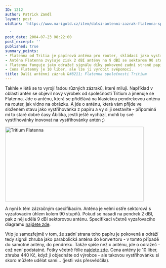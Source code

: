 ```yaml
---
ID: 1212
author: Patrick Zandl
layout: post
oldlink: 'https://www.marigold.cz/item/dalsi-antenni-zazrak-flatenna-spolecnosti-tritium

  '
post_date: 2004-07-23 08:22:00
post_excerpt: ''
published: true
summary_points:
- Flatenna od Tritia je papírová anténa pro router, skládací jako vystřihovánka.
- Anténa Flatenna zvyšuje zisk 2 dBI antény na 9 dBI se sektorem 90 stupňů.
- Flatenna funguje jako odražeč signálu díky pokovené zadní straně papíru.
- Cena Flatenny je 10 liber, ale lze ji vyrobit svépomocí.
title: Další anténní zázrak &#8211; Flatenna společnosti Tritium
---
```


<p>
Takhle v létě se to vyrojí řadou různých zázraků, které miluji. Například v oblasti antén se objevil nový výrobek od společnosti Tritium a jmenuje se Flatenna. Jde o anténu, která se přidělává na klasickou pendrekovou anténu na router, jak vidno na obrázku. A jde o anténu, která vám příjde ve složeném stavu jako vystřihovánka z papíru a vy si ji sestavíte - připomíná mí to staré dobré časy Ábíčka, jestli ještě vychází, mohli by své vystřihovánky inovovat na vystřihovánky antén ;)</p>
<div class="rightbox"><img src="/wp-content/uploads/20040723-Flatenna.jpg" alt="Tritium Flatenna" width="448" height="241" /></div><p>
A nyní k těm zázračným specifikacím. Anténa je velmi ostře sektorová s vyzařovacím úhlem kolem 90 stupňů. Pokud se nasadí na pendrek 2 dBI, pak z něj udělá 9 dBI sektorovou anténu. Specifikaci včetně vyzařovacího diagramu <a href="http://www.tritium.co.uk/Flatennaspec.htm">najdete zde</a>.</p>
<p>
Vtip je samozřejmě v tom, že zadní strana toho papíru je pokovená a odráží tedy signál zhruba jako parabolická anténa do konvertoru - v tomto případě do samotné antény, do pendreku. Takže spíše než o anténu, jde o odražeč - což není podstatné. Fotky včetně fólie <a href="http://www.tritium.co.uk/FlatennaPhoto.htm">najdete zde</a>. Cena antény je 10 liber, zhruba 440 Kč, když ji objednáte od výrobce - ale takovou vystřihovánku si skoro můžete udělat sami... (jestli vás přesvědčila).</p>